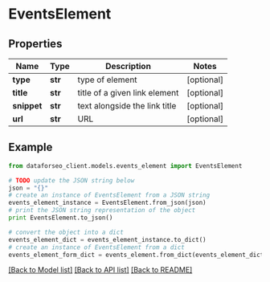 # EventsElement


## Properties

Name | Type | Description | Notes
------------ | ------------- | ------------- | -------------
**type** | **str** | type of element | [optional] 
**title** | **str** | title of a given link element | [optional] 
**snippet** | **str** | text alongside the link title | [optional] 
**url** | **str** | URL | [optional] 

## Example

```python
from dataforseo_client.models.events_element import EventsElement

# TODO update the JSON string below
json = "{}"
# create an instance of EventsElement from a JSON string
events_element_instance = EventsElement.from_json(json)
# print the JSON string representation of the object
print EventsElement.to_json()

# convert the object into a dict
events_element_dict = events_element_instance.to_dict()
# create an instance of EventsElement from a dict
events_element_form_dict = events_element.from_dict(events_element_dict)
```
[[Back to Model list]](../README.md#documentation-for-models) [[Back to API list]](../README.md#documentation-for-api-endpoints) [[Back to README]](../README.md)


